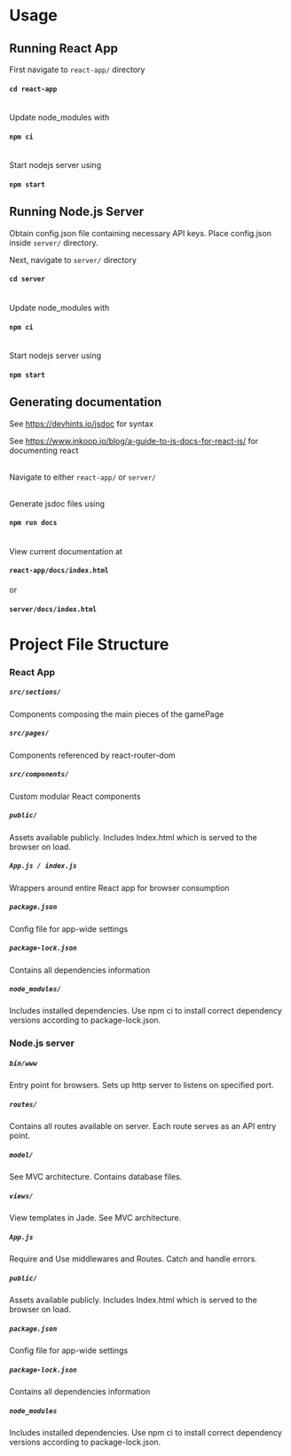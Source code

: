 # Usage
## Running React App
First navigate to `react-app/` directory
#### `cd react-app`
\
Update node_modules with
#### `npm ci`
\
Start nodejs server using
#### `npm start`

## Running Node.js Server
Obtain config.json file containing necessary API keys. Place config.json inside `server/` directory.

Next, navigate to `server/` directory
#### `cd server`
\
Update node_modules with
#### `npm ci`
\
Start nodejs server using
#### `npm start`

## Generating documentation
See https://devhints.io/jsdoc for syntax

See https://www.inkoop.io/blog/a-guide-to-js-docs-for-react-js/ for documenting react

\
Navigate to either `react-app/` or `server/`

\
Generate jsdoc files using
#### `npm run docs`
\
View current documentation at
#### `react-app/docs/index.html`
or
#### `server/docs/index.html`


# Project File Structure
### React App

##### `src/sections/`
Components composing the main pieces of the gamePage
##### `src/pages/`
Components referenced by react-router-dom
##### `src/components/`
Custom modular React components
##### `public/`
Assets available publicly. Includes Index.html which is served to the browser on load.
##### `App.js / index.js`
Wrappers around entire React app for browser consumption
##### `package.json`
Config file for app-wide settings
##### `package-lock.json`
Contains all dependencies information
##### `node_modules/`
Includes installed dependencies. Use npm ci to install correct dependency versions according to package-lock.json.

### Node.js server
##### `bin/www`
Entry point for browsers. Sets up http server to listens on specified port.
##### `routes/`
Contains all routes available on server. Each route serves as an API entry point.
##### `model/`
See MVC architecture. Contains database files.
##### `views/`
View templates in Jade. See MVC architecture.
##### `App.js`
Require and Use middlewares and Routes. Catch and handle errors.
##### `public/`
Assets available publicly. Includes Index.html which is served to the browser on load.
##### `package.json`
Config file for app-wide settings
##### `package-lock.json`
Contains all dependencies information
##### `node_modules`
Includes installed dependencies. Use npm ci to install correct dependency versions according to package-lock.json.
